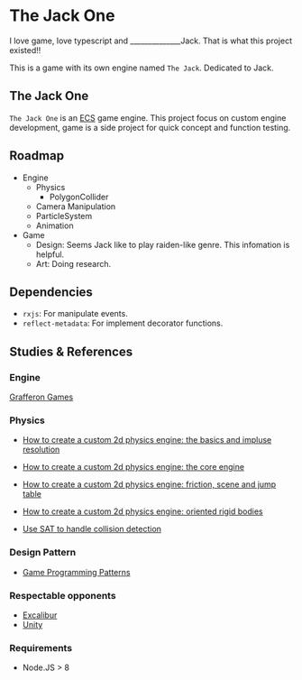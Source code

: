 # The Jack One

I love game, love typescript and ______________Jack.
That is what this project existed!!

This is a game with its own engine named `The Jack`.
Dedicated to Jack.

## The Jack One
`The Jack One` is an [ECS](https://en.wikipedia.org/wiki/Entity–component–system) game engine.
This project focus on custom engine development, game is a side project for quick concept and function testing.

## Roadmap
- Engine
  - Physics
    - PolygonCollider
  - Camera Manipulation
  - ParticleSystem
  - Animation
- Game
  - Design: Seems Jack like to play raiden-like genre. This infomation is helpful.
  - Art: Doing research.

## Dependencies
- `rxjs`: For manipulate events.
- `reflect-metadata`: For implement decorator functions.

## Studies & References

### Engine
[Grafferon Games](https://gafferongames.com)

### Physics
- [How to create a custom 2d physics engine: the basics and impluse resolution](http://gamedevelopment.tutsplus.com/tutorials/how-to-create-a-custom-2d-physics-engine-the-basics-and-impulse-resolution--gamedev-6331)
- [How to create a custom 2d physics engine: the core engine](https://gamedevelopment.tutsplus.com/tutorials/how-to-create-a-custom-2d-physics-engine-the-core-engine--gamedev-7493)
- [How to create a custom 2d physics engine: friction, scene and jump table](http://gamedevelopment.tutsplus.com/tutorials/how-to-create-a-custom-2d-physics-engine-friction-scene-and-jump-table--gamedev-7756)
- [How to create a custom 2d physics engine: oriented rigid bodies](http://gamedevelopment.tutsplus.com/tutorials/how-to-create-a-custom-2d-physics-engine-oriented-rigid-bodies--gamedev-8032)

- [Use SAT to handle collision detection](http://www.dyn4j.org/2010/01/sat/)

### Design Pattern
- [Game Programming Patterns](http://gameprogrammingpatterns.com/contents.html)

### Respectable opponents
- [Excalibur](http://github.com/excaliburjs/Excalibur)
- [Unity](https://docs.unity3d.com/ScriptReference/)

### Requirements
- Node.JS > 8
